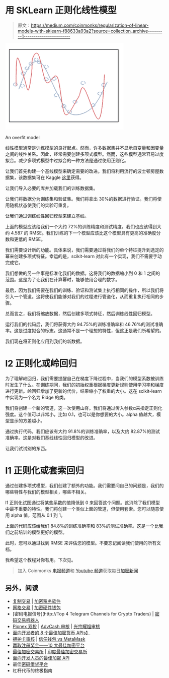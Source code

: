 # 用 SKLearn 正则化线性模型

> 原文：<https://medium.com/coinmonks/regularization-of-linear-models-with-sklearn-f88633a93a2?source=collection_archive---------1----------------------->

![](img/1311fc9b088c8cfb0f03d54d7763cb6a.png)

An overfit model

线性模型通常是训练模型的良好起点。然而，许多数据集并不显示自变量和因变量之间的线性关系。因此，经常需要创建多项式模型。然而，这些模型通常容易过度拟合。减少多项式模型中过拟合的一种方法是通过使用正则化。

让我们首先构建一个基线模型来确定需要的改进。我们将利用流行的波士顿房屋数据集，该数据集可在 Kaggle [这里](https://www.kaggle.com/c/boston-housing)获得。

让我们导入必要的库并加载我们的训练数据集。

让我们将数据分为训练集和验证集。我们将拿出 30%的数据进行验证。我们将使用随机状态使我们的实验可重复。

让我们通过训练线性回归模型来建立基线。

上面的模型应该给我们一个大约 72%的训练精度和测试精度。我们也应该得到大约 4.587 的 RMSE。我们训练的下一个模型应该比这个模型具有更高的准确度分数和更低的 RMSE。

我们需要设计新的功能。具体来说，我们需要通过将我们的单个特征提升到选定的幂来创建多项式特征。幸运的是，scikit-learn 对此有一个实现，我们不需要手动完成它。

我们想做的另一件事是标准化我们的数据。这将我们的数据缩小到 0 和 1 之间的范围。这是为了让我们在计算幂时，能够使用合理的数字。

最后，因为我们需要在我们的训练、验证和测试集上执行相同的操作，所以我们将引入一个管道。这将使我们能够对我们的过程进行管道化，从而重复执行相同的步骤。

总而言之，我们将缩放数据，然后创建多项式特征，然后训练线性回归模型。

运行我们的代码后，我们将获得大约 94.75%的训练准确率和 46.76%的测试准确率。这是过度拟合的标志。这通常不是一个理想的特性，但这正是我们所希望的。

我们现在将正则化应用到我们的新数据。

# l2 正则化或岭回归

为了理解岭回归，我们需要提醒自己在梯度下降过程中，当我们的模型系数被训练时发生了什么。在训练期间，我们的初始权重根据梯度更新规则使用学习率和梯度进行更新。岭回归增加了更新的代价，结果缩小了权重的大小。这在 scikit-learn 中实现为一个名为 Ridge 的类。

我们将创建一个新的管道，这一次使用山脊。我们将通过传入参数α来指定正则化强度。这个值可以非常小，比如 0.1，也可以是你想要的大小。alpha 值越大，模型显示的方差越小。

通过执行代码，我们应该有大约 91.8%的训练准确率，以及大约 82.87%的测试准确率。这是对我们基线线性回归模型的改进。

让我们试试别的东西。

# l1 正则化或套索回归

通过创建多项式模型，我们创建了额外的功能。我们需要问自己的问题是，我们的哪些特性与我们的模型相关，哪些不相关。

l1 正则化试图通过将某些系数的值降低到 0 来回答这个问题。这消除了我们模型中最不重要的特性。我们将创建一个类似上面的管道，但使用套索。您可以随意使用 alpha 值，范围从 0.1 到 1。

上面的代码应该给我们 84.8%的训练准确率和 83%的测试准确率。这是一个比我们之前培训的模型更好的模型。

此时，您可以通过找到 RMSE 来评估您的模型。不要忘记阅读我们使用的所有文档。

我希望这个教程对你有用。下次见。

> 加入 Coinmonks [电报频道](https://t.me/coincodecap)和 [Youtube 频道](https://www.youtube.com/c/coinmonks/videos)获取每日[加密新闻](http://coincodecap.com/)

## 另外，阅读

*   [复制交易](/coinmonks/top-10-crypto-copy-trading-platforms-for-beginners-d0c37c7d698c) | [加密税务软件](/coinmonks/crypto-tax-software-ed4b4810e338)
*   [网格交易](https://coincodecap.com/grid-trading) | [加密硬件钱包](/coinmonks/the-best-cryptocurrency-hardware-wallets-of-2020-e28b1c124069)
*   [密码电报信号](http://Top 4 Telegram Channels for Crypto Traders) | [密码交易机器人](/coinmonks/crypto-trading-bot-c2ffce8acb2a)
*   [Pionex 双投](https://coincodecap.com/pionex-dual-investment) | [AdvCash 审核](https://coincodecap.com/advcash-review) | [光宗耀祖审核](https://coincodecap.com/uphold-review)
*   [面向开发者的 8 个最佳加密货币 APIs】](https://coincodecap.com/best-cryptocurrency-apis)
*   [拥护卡审核](https://coincodecap.com/uphold-card-review) | [信任钱包 vs MetaMask](https://coincodecap.com/trust-wallet-vs-metamask)
*   [赢取注册奖金——10 大最佳加密平台](https://coincodecap.com/earn-sign-up-bonus)
*   [最佳加密交易所](/coinmonks/crypto-exchange-dd2f9d6f3769) | [印度最佳加密交易所](/coinmonks/bitcoin-exchange-in-india-7f1fe79715c9)
*   [面向开发人员的最佳加密 API](/coinmonks/best-crypto-apis-for-developers-5efe3a597a9f)
*   最佳[密码借贷平台](/coinmonks/top-5-crypto-lending-platforms-in-2020-that-you-need-to-know-a1b675cec3fa)
*   杠杆代币的终极指南
